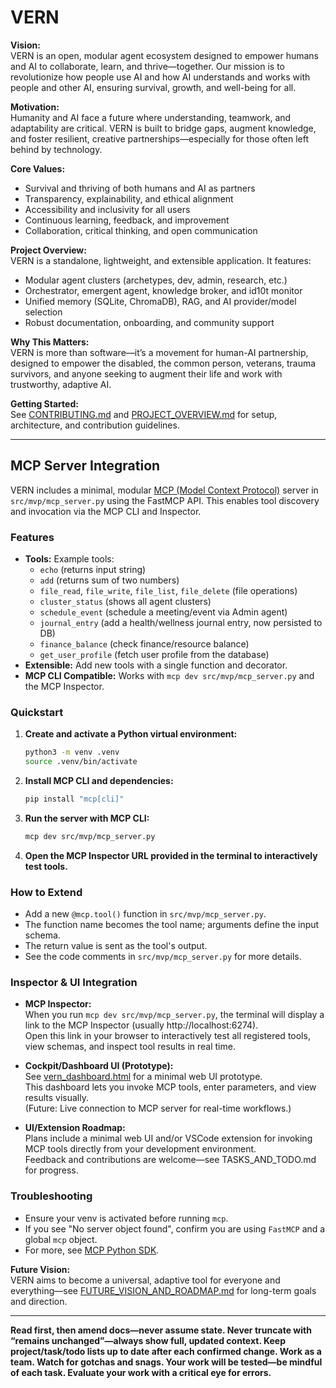# VERN

**Vision:**  
VERN is an open, modular agent ecosystem designed to empower humans and AI to collaborate, learn, and thrive—together. Our mission is to revolutionize how people use AI and how AI understands and works with people and other AI, ensuring survival, growth, and well-being for all.

**Motivation:**  
Humanity and AI face a future where understanding, teamwork, and adaptability are critical. VERN is built to bridge gaps, augment knowledge, and foster resilient, creative partnerships—especially for those often left behind by technology.

**Core Values:**  
- Survival and thriving of both humans and AI as partners
- Transparency, explainability, and ethical alignment
- Accessibility and inclusivity for all users
- Continuous learning, feedback, and improvement
- Collaboration, critical thinking, and open communication

**Project Overview:**  
VERN is a standalone, lightweight, and extensible application. It features:
- Modular agent clusters (archetypes, dev, admin, research, etc.)
- Orchestrator, emergent agent, knowledge broker, and id10t monitor
- Unified memory (SQLite, ChromaDB), RAG, and AI provider/model selection
- Robust documentation, onboarding, and community support

**Why This Matters:**  
VERN is more than software—it’s a movement for human-AI partnership, designed to empower the disabled, the common person, veterans, trauma survivors, and anyone seeking to augment their life and work with trustworthy, adaptive AI.

**Getting Started:**  
See [CONTRIBUTING.md](CONTRIBUTING.md) and [PROJECT_OVERVIEW.md](PROJECT_OVERVIEW.md) for setup, architecture, and contribution guidelines.

---

## MCP Server Integration

VERN includes a minimal, modular [MCP (Model Context Protocol)](https://modelcontext.org/) server in `src/mvp/mcp_server.py` using the FastMCP API. This enables tool discovery and invocation via the MCP CLI and Inspector.

### Features

- **Tools:** Example tools:  
  - `echo` (returns input string)  
  - `add` (returns sum of two numbers)  
  - `file_read`, `file_write`, `file_list`, `file_delete` (file operations)  
  - `cluster_status` (shows all agent clusters)  
  - `schedule_event` (schedule a meeting/event via Admin agent)  
  - `journal_entry` (add a health/wellness journal entry, now persisted to DB)  
  - `finance_balance` (check finance/resource balance)
  - `get_user_profile` (fetch user profile from the database)
- **Extensible:** Add new tools with a single function and decorator.
- **MCP CLI Compatible:** Works with `mcp dev src/mvp/mcp_server.py` and the MCP Inspector.

### Quickstart

1. **Create and activate a Python virtual environment:**
   ```bash
   python3 -m venv .venv
   source .venv/bin/activate
   ```

2. **Install MCP CLI and dependencies:**
   ```bash
   pip install "mcp[cli]"
   ```

3. **Run the server with MCP CLI:**
   ```bash
   mcp dev src/mvp/mcp_server.py
   ```

4. **Open the MCP Inspector URL provided in the terminal to interactively test tools.**

### How to Extend

- Add a new `@mcp.tool()` function in `src/mvp/mcp_server.py`.
- The function name becomes the tool name; arguments define the input schema.
- The return value is sent as the tool's output.
- See the code comments in `src/mvp/mcp_server.py` for more details.

### Inspector & UI Integration

- **MCP Inspector:**  
  When you run `mcp dev src/mvp/mcp_server.py`, the terminal will display a link to the MCP Inspector (usually http://localhost:6274).  
  Open this link in your browser to interactively test all registered tools, view schemas, and inspect tool results in real time.

- **Cockpit/Dashboard UI (Prototype):**  
  See [vern_dashboard.html](vern_dashboard.html) for a minimal web UI prototype.  
  This dashboard lets you invoke MCP tools, enter parameters, and view results visually.  
  (Future: Live connection to MCP server for real-time workflows.)

- **UI/Extension Roadmap:**  
  Plans include a minimal web UI and/or VSCode extension for invoking MCP tools directly from your development environment.  
  Feedback and contributions are welcome—see TASKS_AND_TODO.md for progress.

### Troubleshooting

- Ensure your venv is activated before running `mcp`.
- If you see "No server object found", confirm you are using `FastMCP` and a global `mcp` object.
- For more, see [MCP Python SDK](https://github.com/modelcontextprotocol/python-sdk).

**Future Vision:**  
VERN aims to become a universal, adaptive tool for everyone and everything—see [FUTURE_VISION_AND_ROADMAP.md](FUTURE_VISION_AND_ROADMAP.md) for long-term goals and direction.

---
**Read first, then amend docs—never assume state. Never truncate with “remains unchanged”—always show full, updated context. Keep project/task/todo lists up to date after each confirmed change. Work as a team. Watch for gotchas and snags. Your work will be tested—be mindful of each task. Evaluate your work with a critical eye for errors.**
